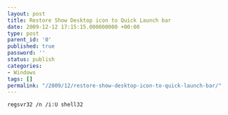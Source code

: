 ```yaml
---
layout: post
title: Restore Show Desktop icon to Quick Launch bar
date: 2009-12-12 17:15:15.000000000 +00:00
type: post
parent_id: '0'
published: true
password: ''
status: publish
categories:
- Windows
tags: []
permalink: "/2009/12/restore-show-desktop-icon-to-quick-launch-bar/"
---
```

`regsvr32 /n /i:U shell32`

